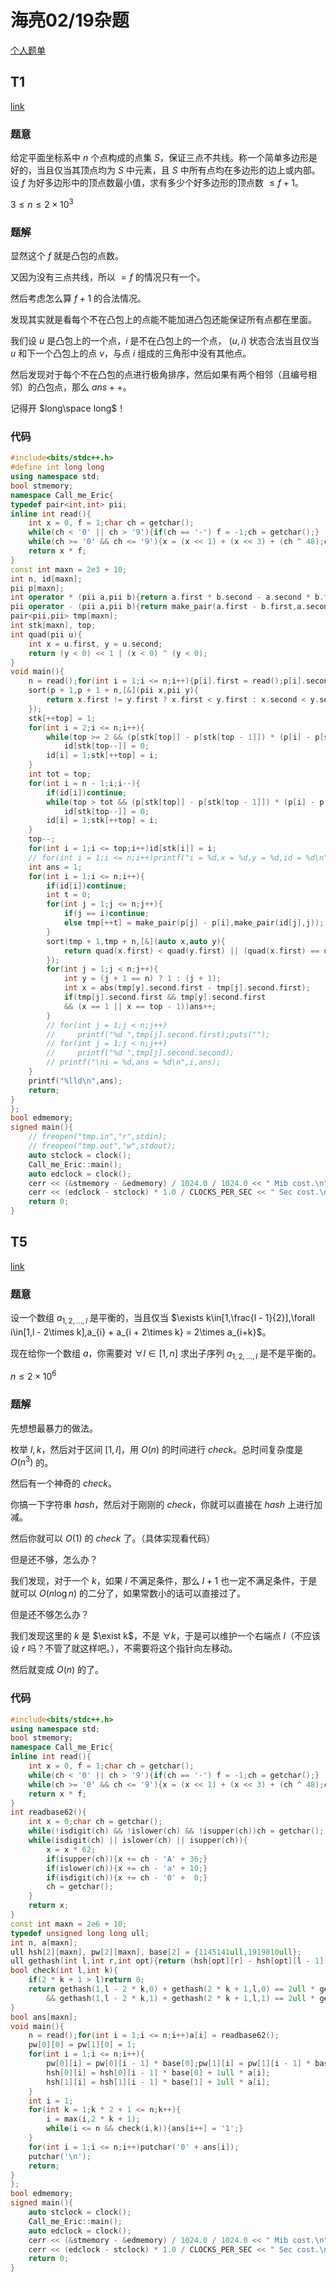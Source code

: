 # 海亮02/19杂题

[个人题单](https://www.luogu.com.cn/training/467734)

## T1

[link](https://qoj.ac/problem/7906)

### 题意

给定平面坐标系中 $n$ 个点构成的点集 $S$，保证三点不共线。称一个简单多边形是好的，当且仅当其顶点均为 $S$ 中元素，且 $S$ 中所有点均在多边形的边上或内部。
设 $f$ 为好多边形中的顶点数最小值，求有多少个好多边形的顶点数 $\le f + 1$。

$3\le n \le 2\times 10^3$

### 题解

显然这个 $f$ 就是凸包的点数。

又因为没有三点共线，所以 $=f$ 的情况只有一个。

然后考虑怎么算 $f+1$ 的合法情况。

发现其实就是看每个不在凸包上的点能不能加进凸包还能保证所有点都在里面。

我们设 $u$ 是凸包上的一个点，$i$ 是不在凸包上的一个点， $(u,i)$ 状态合法当且仅当 $u$ 和下一个凸包上的点 $v$，与点 $i$ 组成的三角形中没有其他点。

然后发现对于每个不在凸包的点进行极角排序，然后如果有两个相邻（且编号相邻）的凸包点，那么 $ans++$。

记得开 $long\space long$！

### 代码

~~~cpp
#include<bits/stdc++.h>
#define int long long
using namespace std;
bool stmemory;
namespace Call_me_Eric{
typedef pair<int,int> pii;
inline int read(){
    int x = 0, f = 1;char ch = getchar();
    while(ch < '0' || ch > '9'){if(ch == '-') f = -1;ch = getchar();}
    while(ch >= '0' && ch <= '9'){x = (x << 1) + (x << 3) + (ch ^ 48);ch = getchar();}
    return x * f;
}
const int maxn = 2e3 + 10;
int n, id[maxn];
pii p[maxn];
int operator * (pii a,pii b){return a.first * b.second - a.second * b.first;}
pii operator - (pii a,pii b){return make_pair(a.first - b.first,a.second - b.second);}
pair<pii,pii> tmp[maxn];
int stk[maxn], top;
int quad(pii u){
    int x = u.first, y = u.second;
    return (y < 0) << 1 | (x < 0) ^ (y < 0);
}
void main(){
    n = read();for(int i = 1;i <= n;i++){p[i].first = read();p[i].second = read();}
    sort(p + 1,p + 1 + n,[&](pii x,pii y){
        return x.first != y.first ? x.first < y.first : x.second < y.second;
    });
    stk[++top] = 1;
    for(int i = 2;i <= n;i++){
        while(top >= 2 && (p[stk[top]] - p[stk[top - 1]]) * (p[i] - p[stk[top]]) <= 0)
            id[stk[top--]] = 0;
        id[i] = 1;stk[++top] = i;
    }
    int tot = top;
    for(int i = n - 1;i;i--){
        if(id[i])continue;
        while(top > tot && (p[stk[top]] - p[stk[top - 1]]) * (p[i] - p[stk[top]]) <= 0)
            id[stk[top--]] = 0;
        id[i] = 1;stk[++top] = i;
    }
    top--;
    for(int i = 1;i <= top;i++)id[stk[i]] = i;
    // for(int i = 1;i <= n;i++)printf("i = %d,x = %d,y = %d,id = %d\n",i,p[i].first,p[i].second,id[i]);
    int ans = 1;
    for(int i = 1;i <= n;i++){
        if(id[i])continue;
        int t = 0;
        for(int j = 1;j <= n;j++){
            if(j == i)continue;
            else tmp[++t] = make_pair(p[j] - p[i],make_pair(id[j],j));
        }
        sort(tmp + 1,tmp + n,[&](auto x,auto y){
            return quad(x.first) < quad(y.first) || (quad(x.first) == quad(y.first) && (x.first * y.first > 0));
        });
        for(int j = 1;j < n;j++){
            int y = (j + 1 == n) ? 1 : (j + 1);
            int x = abs(tmp[y].second.first - tmp[j].second.first);
            if(tmp[j].second.first && tmp[y].second.first
            && (x == 1 || x == top - 1))ans++;
        }
        // for(int j = 1;j < n;j++)
        //     printf("%d ",tmp[j].second.first);puts("");
        // for(int j = 1;j < n;j++)
        //     printf("%d ",tmp[j].second.second);
        // printf("\ni = %d,ans = %d\n",i,ans);
    }
    printf("%lld\n",ans);
    return;
}
};
bool edmemory;
signed main(){
    // freopen("tmp.in","r",stdin);
    // freopen("tmp.out","w",stdout);
    auto stclock = clock();
    Call_me_Eric::main();
    auto edclock = clock();
    cerr << (&stmemory - &edmemory) / 1024.0 / 1024.0 << " Mib cost.\n";
    cerr << (edclock - stclock) * 1.0 / CLOCKS_PER_SEC << " Sec cost.\n";
    return 0;
}
~~~

## T5

[link](https://qoj.ac/problem/7877)

### 题意

设一个数组 $a_{1,2,\dots,l}$ 是平衡的，当且仅当 $\exists k\in[1,\frac{l - 1}{2}],\forall i\in[1,l - 2\times k],a_{i} + a_{i + 2\times k} = 2\times a_{i+k}$。

现在给你一个数组 $a$，你需要对 $\forall l\in[1,n]$ 求出子序列 $a_{1,2,\dots,l}$ 是不是平衡的。

$n\le 2\times 10^6$

### 题解

先想想最暴力的做法。

枚举 $l,k$，然后对于区间 $[1,l]$，用 $O(n)$ 的时间进行 $check$。总时间复杂度是 $O(n^3)$ 的。

然后有一个神奇的 $check$。

你搞一下字符串 $hash$，然后对于刚刚的 $check$，你就可以直接在 $hash$ 上进行加减。

然后你就可以 $O(1)$ 的 $check$ 了。（具体实现看代码）

但是还不够，怎么办？

我们发现，对于一个 $k$，如果 $l$ 不满足条件，那么 $l+1$ 也一定不满足条件，于是就可以 $O(n\log n)$ 的二分了，如果常数小的话可以直接过了。

但是还不够怎么办？

我们发现这里的 $k$ 是 $\exist k$，不是 $\forall k$，于是可以维护一个右端点 $l$（不应该设 $r$ 吗？不管了就这样吧。），不需要将这个指针向左移动。

然后就变成 $O(n)$ 的了。

### 代码

~~~cpp
#include<bits/stdc++.h>
using namespace std;
bool stmemory;
namespace Call_me_Eric{
inline int read(){
    int x = 0, f = 1;char ch = getchar();
    while(ch < '0' || ch > '9'){if(ch == '-') f = -1;ch = getchar();}
    while(ch >= '0' && ch <= '9'){x = (x << 1) + (x << 3) + (ch ^ 48);ch = getchar();}
    return x * f;
}
int readbase62(){
    int x = 0;char ch = getchar();
    while(!isdigit(ch) && !islower(ch) && !isupper(ch))ch = getchar();
    while(isdigit(ch) || islower(ch) || isupper(ch)){
        x = x * 62;
        if(isupper(ch)){x += ch - 'A' + 36;}
        if(islower(ch)){x += ch - 'a' + 10;}
        if(isdigit(ch)){x += ch - '0' +  0;}
        ch = getchar();
    }
    return x;
}
const int maxn = 2e6 + 10;
typedef unsigned long long ull;
int n, a[maxn];
ull hsh[2][maxn], pw[2][maxn], base[2] = {1145141ull,1919810ull};
ull gethash(int l,int r,int opt){return (hsh[opt][r] - hsh[opt][l - 1] * pw[opt][r - l + 1]);}
bool check(int l,int k){
    if(2 * k + 1 > l)return 0;
    return gethash(1,l - 2 * k,0) + gethash(2 * k + 1,l,0) == 2ull * gethash(k + 1,l - k,0)
        && gethash(1,l - 2 * k,1) + gethash(2 * k + 1,l,1) == 2ull * gethash(k + 1,l - k,1);
}
bool ans[maxn];
void main(){
    n = read();for(int i = 1;i <= n;i++)a[i] = readbase62();
    pw[0][0] = pw[1][0] = 1;
    for(int i = 1;i <= n;i++){
        pw[0][i] = pw[0][i - 1] * base[0];pw[1][i] = pw[1][i - 1] * base[1];
        hsh[0][i] = hsh[0][i - 1] * base[0] + 1ull * a[i];
        hsh[1][i] = hsh[1][i - 1] * base[1] + 1ull * a[i];
    }
    int i = 1;
    for(int k = 1;k * 2 + 1 <= n;k++){
        i = max(i,2 * k + 1);
        while(i <= n && check(i,k)){ans[i++] = '1';}
    }
    for(int i = 1;i <= n;i++)putchar('0' + ans[i]);
    putchar('\n');
    return;
}
};
bool edmemory;
signed main(){
    auto stclock = clock();
    Call_me_Eric::main();
    auto edclock = clock();
    cerr << (&stmemory - &edmemory) / 1024.0 / 1024.0 << " Mib cost.\n";
    cerr << (edclock - stclock) * 1.0 / CLOCKS_PER_SEC << " Sec cost.\n";
    return 0;
}
~~~
